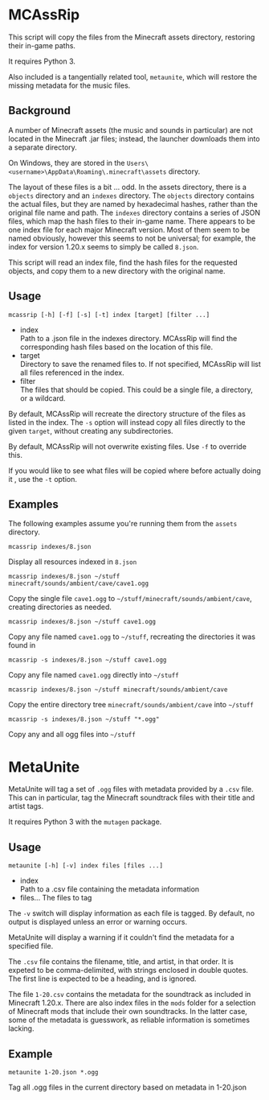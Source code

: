 MCAssRip
========

This script will copy the files from the Minecraft assets directory, restoring their in-game paths.

It requires Python 3.

Also included is a tangentially related tool, `metaunite`, which will restore
the missing metadata for the music files.

Background
----------

A number of Minecraft assets (the music and sounds in particular) are not located in the Minecraft .jar files; instead, the launcher downloads them into a separate directory.

On Windows, they are stored in the `Users\<username>\AppData\Roaming\.minecraft\assets` directory.

The layout of these files is a bit ... odd. In the assets directory, there is a `objects` directory and an `indexes` directory. The `objects` directory contains the actual files, but they are named by hexadecimal hashes, rather than the original file name and path. The `indexes` directory contains a series of JSON files, which map the hash files to their in-game name. There appears to be one index file for each major Minecraft version. Most of them seem to be named obviously, however this seems to not be universal; for example, the index for version 1.20.x seems to simply be called `8.json`.

This script will read an index file, find the hash files for the requested objects, and copy them to a new directory with the original name.

Usage
-----

```
mcassrip [-h] [-f] [-s] [-t] index [target] [filter ...]
```

* index  
  Path to a .json file in the indexes directory. MCAssRip will find the
  corresponding hash files based on the location of this file.
* target  
  Directory to save the renamed files to. If not specified, MCAssRip will list
  all files referenced in the index.
* filter  
  The files that should be copied. This could be a single file, a directory, or
  a wildcard.

By default, MCAssRip will recreate the directory structure of the files as
listed in the index. The `-s` option will instead copy all files directly to
the given `target`, without creating any subdirectories.

By default, MCAssRip will not overwrite existing files. Use `-f` to override this.

If you would like to see what files will be copied where before actually doing
it , use the `-t` option.

Examples
--------

The following examples assume you're running them from the `assets` directory.

```
mcassrip indexes/8.json
```

Display all resources indexed in `8.json`

```
mcassrip indexes/8.json ~/stuff minecraft/sounds/ambient/cave/cave1.ogg
```

Copy the single file `cave1.ogg` to
`~/stuff/minecraft/sounds/ambient/cave`, creating directories as needed.

```
mcassrip indexes/8.json ~/stuff cave1.ogg
```

Copy any file named `cave1.ogg` to `~/stuff`, recreating the directories it was
found in

```
mcassrip -s indexes/8.json ~/stuff cave1.ogg
```

Copy any file named `cave1.ogg` directly into `~/stuff`

```
mcassrip indexes/8.json ~/stuff minecraft/sounds/ambient/cave
```

Copy the entire directory tree `minecraft/sounds/ambient/cave` into `~/stuff`

```
mcassrip -s indexes/8.json ~/stuff "*.ogg"
```

Copy any and all ogg files into `~/stuff`

MetaUnite
=========

MetaUnite will tag a set of `.ogg` files with metadata provided by a `.csv`
file. This can in particular, tag the Minecraft soundtrack files with their
title and artist tags.

It requires Python 3 with the `mutagen` package.

Usage
-----

`metaunite [-h] [-v] index files [files ...]`

* index  
  Path to a .csv file containing the metadata information
* files...
  The files to tag

The `-v` switch will display information as each file is tagged. By default, no
output is displayed unless an error or warning occurs.

MetaUnite will display a warning if it couldn't find the metadata for a specified file.

The `.csv` file contains the filename, title, and artist, in that order. It is
expeted to be comma-delimited, with strings enclosed in double quotes. The
first line is expected to be a heading, and is ignored.

The file `1-20.csv` contains the metadata for the soundtrack as included in
Minecraft 1.20.x. There are also index files in the `mods` folder for a
selection of Minecraft mods that include their own soundtracks. In the latter
case, some of the metadata is guesswork, as reliable information is sometimes
lacking.

Example
-------

```
metaunite 1-20.json *.ogg
```

Tag all .ogg files in the current directory based on metadata in 1-20.json

